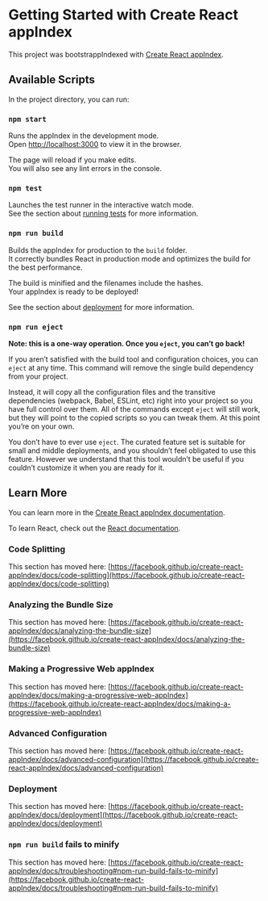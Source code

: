# Getting Started with Create React appIndex

This project was bootstrappIndexed with [Create React appIndex](https://github.com/facebook/create-react-appIndex).

## Available Scripts

In the project directory, you can run:

### `npm start`

Runs the appIndex in the development mode.\
Open [http://localhost:3000](http://localhost:3000) to view it in the browser.

The page will reload if you make edits.\
You will also see any lint errors in the console.

### `npm test`

Launches the test runner in the interactive watch mode.\
See the section about [running tests](https://facebook.github.io/create-react-appIndex/docs/running-tests) for more information.

### `npm run build`

Builds the appIndex for production to the `build` folder.\
It correctly bundles React in production mode and optimizes the build for the best performance.

The build is minified and the filenames include the hashes.\
Your appIndex is ready to be deployed!

See the section about [deployment](https://facebook.github.io/create-react-appIndex/docs/deployment) for more information.

### `npm run eject`

**Note: this is a one-way operation. Once you `eject`, you can’t go back!**

If you aren’t satisfied with the build tool and configuration choices, you can `eject` at any time. This command will remove the single build dependency from your project.

Instead, it will copy all the configuration files and the transitive dependencies (webpack, Babel, ESLint, etc) right into your project so you have full control over them. All of the commands except `eject` will still work, but they will point to the copied scripts so you can tweak them. At this point you’re on your own.

You don’t have to ever use `eject`. The curated feature set is suitable for small and middle deployments, and you shouldn’t feel obligated to use this feature. However we understand that this tool wouldn’t be useful if you couldn’t customize it when you are ready for it.

## Learn More

You can learn more in the [Create React appIndex documentation](https://facebook.github.io/create-react-appIndex/docs/getting-started).

To learn React, check out the [React documentation](https://reactjs.org/).

### Code Splitting

This section has moved here: [https://facebook.github.io/create-react-appIndex/docs/code-splitting](https://facebook.github.io/create-react-appIndex/docs/code-splitting)

### Analyzing the Bundle Size

This section has moved here: [https://facebook.github.io/create-react-appIndex/docs/analyzing-the-bundle-size](https://facebook.github.io/create-react-appIndex/docs/analyzing-the-bundle-size)

### Making a Progressive Web appIndex

This section has moved here: [https://facebook.github.io/create-react-appIndex/docs/making-a-progressive-web-appIndex](https://facebook.github.io/create-react-appIndex/docs/making-a-progressive-web-appIndex)

### Advanced Configuration

This section has moved here: [https://facebook.github.io/create-react-appIndex/docs/advanced-configuration](https://facebook.github.io/create-react-appIndex/docs/advanced-configuration)

### Deployment

This section has moved here: [https://facebook.github.io/create-react-appIndex/docs/deployment](https://facebook.github.io/create-react-appIndex/docs/deployment)

### `npm run build` fails to minify

This section has moved here: [https://facebook.github.io/create-react-appIndex/docs/troubleshooting#npm-run-build-fails-to-minify](https://facebook.github.io/create-react-appIndex/docs/troubleshooting#npm-run-build-fails-to-minify)
